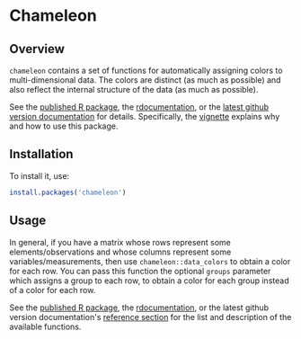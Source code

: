Chameleon
=========

Overview
--------

`chameleon` contains a set of functions for automatically assigning colors to multi-dimensional
data. The colors are distinct (as much as possible) and also reflect the internal structure of the
data (as much as possible).

See the [published R package](https://CRAN.R-project.org/package=chameleon), the
[rdocumentation](https://www.rdocumentation.org/packages/chameleon), or the [latest github version
documentation](https://tanaylab.github.io/chameleon/index.html) for details. Specifically, the
[vignette](https://tanaylab.github.io/chameleon/articles/examples.html) explains why and
how to use this package.

Installation
------------

To install it, use:

``` r
install.packages('chameleon')
```

Usage
-----

In general, if you have a matrix whose rows represent some elements/observations and whose columns
represent some variables/measurements, then use `chameleon::data_colors` to obtain a color for each
row. You can pass this function the optional `groups` parameter which assigns a group to each row,
to obtain a color for each group instead of a color for each row.

See the [published R package](https://CRAN.R-project.org/package=chameleon), the
[rdocumentation](https://www.rdocumentation.org/packages/chameleon), or the latest github version
documentation's [reference section](https://tanaylab.github.io/chameleon/reference/index.html) for
the list and description of the available functions.
